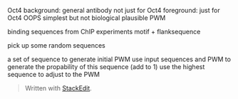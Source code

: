 
Oct4 
background: general antibody not just for Oct4
foreground: just for Oct4
OOPS simplest but not biological plausible
PWM

binding sequences from ChIP experiments
motif + flanksequence

pick up some random sequences

a set of sequence to generate initial PWM
use input sequences and PWM to generate the propability of this sequence (add to 1)
use the highest sequence to adjust to the PWM
> Written with [StackEdit](https://stackedit.io/).
>
<!--stackedit_data:
eyJoaXN0b3J5IjpbMTA1NDY1MjMwOSwtMjA5MTQ2MzI2MywtMT
Y3OTMzNTM5MCw1NjA5NjAyNCwyMDQzODU5NDUyLC04ODg4ODg0
OTgsNzMwOTk4MTE2XX0=
-->